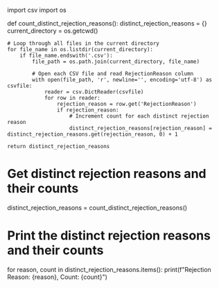 import csv
import os

def count_distinct_rejection_reasons():
    distinct_rejection_reasons = {}
    current_directory = os.getcwd()

    # Loop through all files in the current directory
    for file_name in os.listdir(current_directory):
        if file_name.endswith('.csv'):
            file_path = os.path.join(current_directory, file_name)
            
            # Open each CSV file and read RejectionReason column
            with open(file_path, 'r', newline='', encoding='utf-8') as csvfile:
                reader = csv.DictReader(csvfile)
                for row in reader:
                    rejection_reason = row.get('RejectionReason')
                    if rejection_reason:
                        # Increment count for each distinct rejection reason
                        distinct_rejection_reasons[rejection_reason] = distinct_rejection_reasons.get(rejection_reason, 0) + 1

    return distinct_rejection_reasons

# Get distinct rejection reasons and their counts
distinct_rejection_reasons = count_distinct_rejection_reasons()

# Print the distinct rejection reasons and their counts
for reason, count in distinct_rejection_reasons.items():
    print(f"Rejection Reason: {reason}, Count: {count}")
